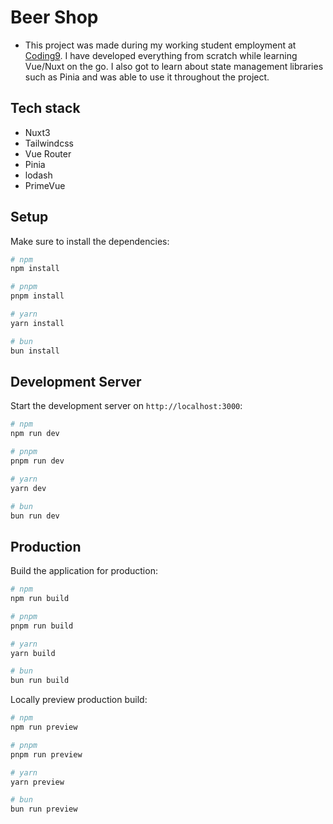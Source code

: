 # Beer Shop

- This project was made during my working student employment at [Coding9](https://coding9.de/). I have developed everything from scratch while learning Vue/Nuxt on the go. I also got to learn about state management libraries such as Pinia and was able to use it throughout the project.

## Tech stack

- Nuxt3
- Tailwindcss
- Vue Router
- Pinia
- lodash
- PrimeVue

## Setup

Make sure to install the dependencies:

```bash
# npm
npm install

# pnpm
pnpm install

# yarn
yarn install

# bun
bun install
```

## Development Server

Start the development server on `http://localhost:3000`:

```bash
# npm
npm run dev

# pnpm
pnpm run dev

# yarn
yarn dev

# bun
bun run dev
```

## Production

Build the application for production:

```bash
# npm
npm run build

# pnpm
pnpm run build

# yarn
yarn build

# bun
bun run build
```

Locally preview production build:

```bash
# npm
npm run preview

# pnpm
pnpm run preview

# yarn
yarn preview

# bun
bun run preview
```
